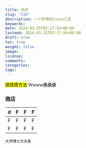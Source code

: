 ```yaml
---
title: 测试
slug: "210"
description: 一个好用的Linux工具
keywords: 
date: 2024-03-25T03:17:54+08:00
lastmod: 2024-03-25T03:17:54+08:00
draft: true
toc: true
weight: false
image: 
license: 
comments: 
categories: 
tags:
---
```

<mark class="hltr-blue">烦烦烦方法</mark>
Wwww**杀杀杀** 

### 商店



| d   | F   | F   | F   |
| :-- | :-- | :-- | :-- |
| F   | F   | F   | F   |
| F   | F   | F   | F   |


```
大师傅士大夫是
```

